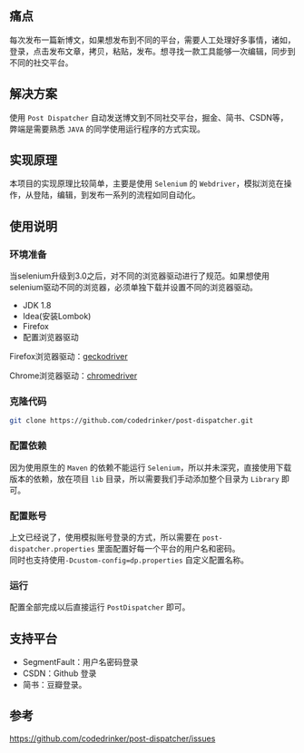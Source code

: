 ## 痛点

每次发布一篇新博文，如果想发布到不同的平台，需要人工处理好多事情，诸如，登录，点击发布文章，拷贝，粘贴，发布。想寻找一款工具能够一次编辑，同步到不同的社交平台。

## 解决方案
使用 `Post Dispatcher` 自动发送博文到不同社交平台，掘金、简书、CSDN等，弊端是需要熟悉 `JAVA` 的同学使用运行程序的方式实现。

## 实现原理
本项目的实现原理比较简单，主要是使用 `Selenium` 的 `Webdriver`，模拟浏览在操作，从登陆，编辑，到发布一系列的流程如同自动化。

## 使用说明

### 环境准备
当selenium升级到3.0之后，对不同的浏览器驱动进行了规范。如果想使用selenium驱动不同的浏览器，必须单独下载并设置不同的浏览器驱动。

- JDK 1.8 
- Idea(安装Lombok) 
- Firefox
- 配置浏览器驱动

Firefox浏览器驱动：[geckodriver](https://github.com/mozilla/geckodriver/releases)

Chrome浏览器驱动：[chromedriver](https://sites.google.com/a/chromium.org/chromedriver/home) 
### 克隆代码
```bash
git clone https://github.com/codedrinker/post-dispatcher.git
```
### 配置依赖
因为使用原生的 `Maven` 的依赖不能运行 `Selenium`，所以并未深究，直接使用下载版本的依赖，放在项目 `lib` 目录，所以需要我们手动添加整个目录为 `Library` 即可。

### 配置账号
上文已经说了，使用模拟账号登录的方式，所以需要在 `post-dispatcher.properties` 里面配置好每一个平台的用户名和密码。  
同时也支持使用`-Dcustom-config=dp.properties` 自定义配置名称。

### 运行
配置全部完成以后直接运行 `PostDispatcher` 即可。


## 支持平台
- SegmentFault：用户名密码登录
- CSDN：Github 登录
- 简书：豆瓣登录。

## 参考
https://github.com/codedrinker/post-dispatcher/issues



